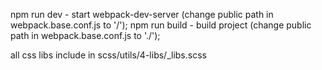 npm run dev - start webpack-dev-server (change public path in webpack.base.conf.js to '/');
npm run build - build project (change public path in webpack.base.conf.js to './');


all css libs include in scss/utils/4-libs/_libs.scss

